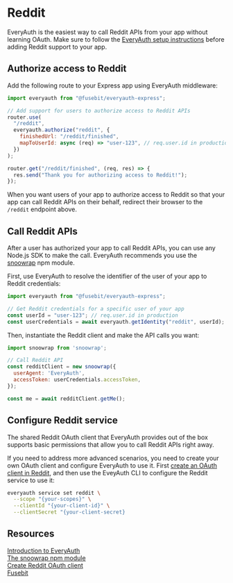 # Reddit

EveryAuth is the easiest way to call Reddit APIs from your app without learning OAuth. Make sure to follow the [EveryAuth setup instructions](../README.md) before adding Reddit support to your app.

## Authorize access to Reddit

Add the following route to your Express app using EveryAuth middleware:

```javascript
import everyauth from "@fusebit/everyauth-express";

// Add support for users to authorize access to Reddit APIs
router.use(
  "/reddit",
  everyauth.authorize("reddit", {
    finishedUrl: "/reddit/finished",
    mapToUserId: async (req) => "user-123", // req.user.id in production
  })
);

router.get("/reddit/finished", (req, res) => {
  res.send("Thank you for authorizing access to Reddit!");
});
```

When you want users of your app to authorize access to Reddit so that your app can call Reddit APIs on their behalf, redirect their browser to the `/reddit` endpoint above.

## Call Reddit APIs

After a user has authorized your app to call Reddit APIs, you can use any Node.js SDK to make the call. EveryAuth recommends you use the [snoowrap](https://www.npmjs.com/package/snoowrap) npm module.

First, use EveryAuth to resolve the identifier of the user of your app to Reddit credentials:

```javascript
import everyauth from "@fusebit/everyauth-express";

// Get Reddit credentials for a specific user of your app
const userId = "user-123"; // req.user.id in production
const userCredentials = await everyauth.getIdentity("reddit", userId);
```

Then, instantiate the Reddit client and make the API calls you want:

```javascript
import snoowrap from 'snoowrap';

// Call Reddit API
const redditClient = new snoowrap({
  userAgent: 'EveryAuth',
  accessToken: userCredentials.accessToken,
});

const me = await redditClient.getMe();
```

## Configure Reddit service

The shared Reddit OAuth client that EveryAuth provides out of the box supports basic permissions that allow you to call Reddit APIs right away. 

If you need to address more advanced scenarios, you need to create your own OAuth client and configure EveryAuth to use it. First [create an OAuth client in Reddit](https://redditclient.readthedocs.io/en/latest/oauth/), and then use the EveyAuth CLI to configure the Reddit service to use it:

```bash
everyauth service set reddit \
  --scope "{your-scopes}" \
  --clientId "{your-client-id}" \
  --clientSecret "{your-client-secret}
```

## Resources

[Introduction to EveryAuth](../README.md)  
[The snoowrap npm module](https://www.npmjs.com/package/snoowrap)  
[Create Reddit OAuth client](https://redditclient.readthedocs.io/en/latest/oauth/)  
[Fusebit](https://fusebit.io)
